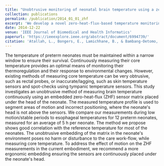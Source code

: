 ```yaml
---
title: "Unobtrusive monitoring of neonatal brain temperature using a zero-heat-flux sensor matrix"
collection: publications
permalink: /publication/2014_01_01_zhf
excerpt: 'We develop a novel zero-heat-flux-based temperature monitoring sensor with novelty on sensor form factor with matrix design. The sensor is tested in neonatal monitoring in a hospital and compared with alternative modalities for core temperature monitoring.'
date: 2014-12-22
venue: 'IEEE Journal of Biomedical and Health Informatics'
paperurl: 'https://ieeexplore.ieee.org/abstract/document/6994739/'
citation: 'Atallah, L., Bongers, E., Lamichhane, B., & Bambang-Oetomo, S. (2014). Unobtrusive monitoring of neonatal brain temperature using a zero-heat-flux sensor matrix. IEEE Journal of Biomedical and Health Informatics, 20(1), 100-107.'
---
```


The temperature of preterm neonates must be maintained within a narrow window to ensure their survival. Continuously measuring their core temperature provides an optimal means of monitoring their thermoregulation and their response to environmental changes. However, existing methods of measuring core temperature can be very obtrusive, such as rectal probes, or inaccurate/lagging, such as skin temperature sensors and spot-checks using tympanic temperature sensors. This study investigates an unobtrusive method of measuring brain temperature continuously using an embedded zero-heat-flux (ZHF) sensor matrix placed under the head of the neonate. The measured temperature profile is used to segment areas of motion and incorrect positioning, where the neonate's head is not above the sensors. We compare our measurements during low motion/stable periods to esophageal temperatures for 12 preterm neonates, measured for an average of 5 h per neonate. The method we propose shows good correlation with the reference temperature for most of the neonates. The unobtrusive embedding of the matrix in the neonate's environment poses no harm or disturbance to the care work-flow, while measuring core temperature. To address the effect of motion on the ZHF measurements in the current embodiment, we recommend a more ergonomic embedding ensuring the sensors are continuously placed under the neonate's head.
